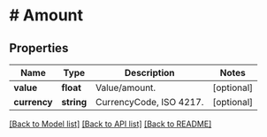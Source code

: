 # # Amount

## Properties

Name | Type | Description | Notes
------------ | ------------- | ------------- | -------------
**value** | **float** | Value/amount. | [optional]
**currency** | **string** | CurrencyCode, ISO 4217. | [optional]

[[Back to Model list]](../../README.md#models) [[Back to API list]](../../README.md#endpoints) [[Back to README]](../../README.md)
